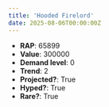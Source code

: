 ```yaml
---
title: 'Hooded Firelord'
date: 2025-08-06T00:00:00Z
---
```

- **RAP**: 65899
- **Value**: 300000
- **Demand level**: 0
- **Trend**: 2
- **Projected?**: True
- **Hyped?**: True
- **Rare?**: True
